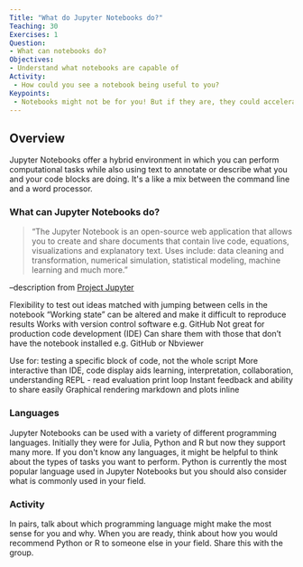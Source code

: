 ```yaml
---
Title: "What do Jupyter Notebooks do?"
Teaching: 30
Exercises: 1
Question:
- What can notebooks do?
Objectives:
- Understand what notebooks are capable of
Activity:
 - How could you see a notebook being useful to you?
Keypoints:
 - Notebooks might not be for you! But if they are, they could accelerate your research and be a good friend in a time of need. Or just improve a few processes to make life less tedious. :)
---
```


## Overview

Jupyter Notebooks offer a hybrid environment in which you can perform computational tasks while also using text to annotate or describe what you and your code blocks are doing. It's a like a mix between the command line and a word processor. 

### What can Jupyter Notebooks do?

>“The Jupyter Notebook is an open-source web application that allows you to create and share documents that contain live code, equations, visualizations and explanatory text. Uses include: data cleaning and transformation, numerical simulation, statistical modeling, machine learning and much more.”

–description from [Project Jupyter](https://jupyter.org/)

Flexibility to test out ideas matched with jumping between cells in the notebook 
“Working state” can be altered and make it difficult to reproduce results 
Works with version control software e.g. GitHub 
Not great for production code development (IDE) 
Can share them with those that don’t have the notebook installed e.g. GitHub or Nbviewer

Use for: testing a specific block of code, not the whole script 
More interactive than IDE, code display aids learning, interpretation, collaboration, understanding 
REPL - read evaluation print loop 
Instant feedback and ability to share easily 
Graphical rendering markdown and plots inline 

### Languages

Jupyter Notebooks can be used with a variety of different programming languages. Initially they were for Julia, Python and R but now they support many more. If you don't know any languages, it might be helpful to think about the types of tasks you want to perform. Python is currently the most popular language used in Jupyter Notebooks but you should also consider what is commonly used in your field.

### Activity

In pairs, talk about which programming language might make the most sense for you and why. When you are ready, think about how you would recommend Python or R to someone else in your field. Share this with the group.
